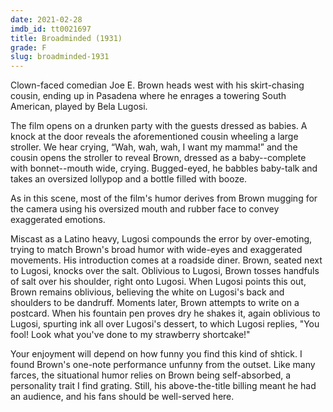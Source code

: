 ```yaml
---
date: 2021-02-28
imdb_id: tt0021697
title: Broadminded (1931)
grade: F
slug: broadminded-1931
---
```


Clown-faced comedian Joe E. Brown heads west with his skirt-chasing cousin, ending up in Pasadena where he enrages a towering South American, played by Bela Lugosi.

<!-- end -->

The film opens on a drunken party with the guests dressed as babies. A knock at the door reveals the aforementioned cousin wheeling a large stroller. We hear crying, “Wah, wah, wah, I want my mamma!” and the cousin opens the stroller to reveal Brown, dressed as a baby--complete with bonnet--mouth wide, crying. Bugged-eyed, he babbles baby-talk and takes an oversized lollypop and a bottle filled with booze.

As in this scene, most of the film's humor derives from Brown mugging for the camera using his oversized mouth and rubber face to convey exaggerated emotions.

Miscast as a Latino heavy, Lugosi compounds the error by over-emoting, trying to match Brown's broad humor with wide-eyes and exaggerated movements. His introduction comes at a roadside diner. Brown, seated next to Lugosi, knocks over the salt. Oblivious to Lugosi, Brown tosses handfuls of salt over his shoulder, right onto Lugosi. When Lugosi points this out, Brown remains oblivious, believing the white on Lugosi's back and shoulders to be dandruff. Moments later, Brown attempts to write on a postcard. When his fountain pen proves dry he shakes it, again oblivious to Lugosi, spurting ink all over Lugosi's dessert, to which Lugosi replies, "You fool! Look what you've done to my strawberry shortcake!"

Your enjoyment will depend on how funny you find this kind of shtick. I found Brown's one-note performance unfunny from the outset. Like many farces, the situational humor relies on Brown being self-absorbed, a personality trait I find grating. Still, his above-the-title billing meant he had an audience, and his fans should be well-served here.
